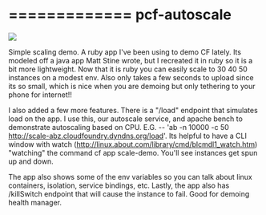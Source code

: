 =============
pcf-autoscale
=============

![](https://github.com/azwickey-pivotal/pcf-autoscale/blob/master/image.png)

Simple scaling demo.  A ruby app I've been using to demo CF lately.  Its modeled off a java app Matt Stine wrote, but I recreated it in ruby so it is a bit more lightweight.  Now that it is ruby you can easily scale to 30 40 50 instances on a modest env.  Also only takes a few seconds to upload since its so small, which is nice when you are demoing but only tethering to your phone for internet!!

I also added a few more features.  There is a "/load" endpoint that simulates load on the app.  I use this, our autoscale service, and apache bench to demonstrate autoscaling based on CPU.  E.G. --  'ab -n 10000 -c 50 http://scale-abz.cloudfoundry.dyndns.org/load'.  Its helpful to have a CLI window with watch (http://linux.about.com/library/cmd/blcmdl1_watch.htm)   "watching" the command cf app scale-demo.   You'll see instances get spun up and down.

The app also shows some of the env variables so you can talk about linux containers, isolation, service bindings, etc.  Lastly, the app also has /killSwitch endpoint that will cause the instance to fail.  Good for demoing health manager.
